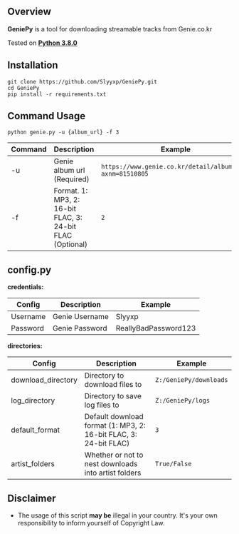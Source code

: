 ## Overview
**GeniePy** is a tool for downloading streamable tracks from Genie.co.kr

Tested on **[Python 3.8.0](https://www.python.org/downloads/release/python-380/)**


## Installation

```
git clone https://github.com/Slyyxp/GeniePy.git
cd GeniePy
pip install -r requirements.txt
```

## Command Usage
```
python genie.py -u {album_url} -f 3
```
Command  | Description  | Example
------------- | ------------- | -------------
-u | Genie album url (Required) | `https://www.genie.co.kr/detail/albumInfo?axnm=81510805`
-f | Format. 1: MP3, 2: 16-bit FLAC, 3: 24-bit FLAC (Optional) | `2`


## config.py

**credentials:**

Config  | Description  | Example
------------- | ------------- | -------------
Username | Genie Username | Slyyxp
Password | Genie Password | ReallyBadPassword123

**directories:**

Config  | Description  | Example
------------- | ------------- | -------------
download_directory | Directory to download files to | `Z:/GeniePy/downloads`
log_directory | Directory to save log files to  | `Z:/GeniePy/logs`
default_format | Default download format (1: MP3, 2: 16-bit FLAC, 3: 24-bit FLAC) | `3`
artist_folders | Whether or not to nest downloads into artist folders | `True/False`


## Disclaimer
- The usage of this script **may be** illegal in your country. It's your own responsibility to inform yourself of Copyright Law.